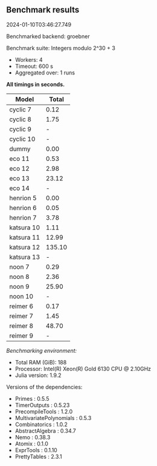 ## Benchmark results

2024-01-10T03:46:27.749

Benchmarked backend: groebner

Benchmark suite: Integers modulo 2^30 + 3

- Workers: 4
- Timeout: 600 s
- Aggregated over: 1 runs

**All timings in seconds.**

|Model|Total|
|-----|---|
|cyclic 7|0.12|
|cyclic 8|1.75|
|cyclic 9| - |
|cyclic 10| - |
|dummy|0.00|
|eco 11|0.53|
|eco 12|2.98|
|eco 13|23.12|
|eco 14| - |
|henrion 5|0.00|
|henrion 6|0.05|
|henrion 7|3.78|
|katsura 10|1.11|
|katsura 11|12.99|
|katsura 12|135.10|
|katsura 13| - |
|noon 7|0.29|
|noon 8|2.36|
|noon 9|25.90|
|noon 10| - |
|reimer 6|0.17|
|reimer 7|1.45|
|reimer 8|48.70|
|reimer 9| - |

*Benchmarking environment:*

* Total RAM (GiB): 188
* Processor: Intel(R) Xeon(R) Gold 6130 CPU @ 2.10GHz
* Julia version: 1.9.2

Versions of the dependencies:

* Primes : 0.5.5
* TimerOutputs : 0.5.23
* PrecompileTools : 1.2.0
* MultivariatePolynomials : 0.5.3
* Combinatorics : 1.0.2
* AbstractAlgebra : 0.34.7
* Nemo : 0.38.3
* Atomix : 0.1.0
* ExprTools : 0.1.10
* PrettyTables : 2.3.1
